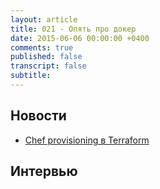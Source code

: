 ```yaml
---
layout: article
title: 021 - Опять про докер
date: 2015-06-06 00:00:00 +0400
comments: true
published: false
transcript: false
subtitle:
---
```


## Новости

* [Chef provisioning в Terraform](https://github.com/hashicorp/terraform/blob/master/CHANGELOG.md#052-may-15-2015)

## Интервью
